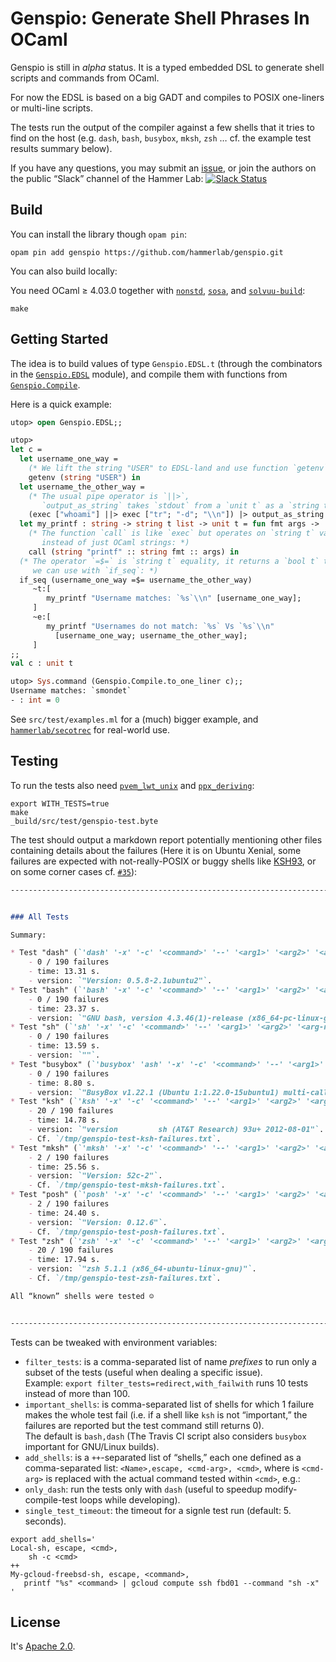 Genspio: Generate Shell Phrases In OCaml
========================================

Genspio is still in *alpha* status. It is a typed embedded DSL to generate shell
scripts and commands from OCaml.

For now the EDSL is based on a big GADT and compiles to POSIX one-liners or
multi-line scripts.

The tests run the output of the compiler against a few shells that it tries to
find on the host (e.g. `dash`, `bash`, `busybox`, `mksh`, `zsh` … cf. the
example test results summary below).

If you have any questions, you may submit an
[issue](https://github.com/hammerlab/genspio/issues), or join
the authors on the public “Slack” channel of the Hammer Lab:
[![Slack Status](http://publicslack.hammerlab.org/badge.svg)](http://publicslack.hammerlab.org)

Build
-----

You can install the library though `opam pin`:

    opam pin add genspio https://github.com/hammerlab/genspio.git

You can also build locally:

You need OCaml ≥ 4.03.0 together with
[`nonstd`](http://www.hammerlab.org/docs/nonstd/master/index.html),
[`sosa`](http://www.hammerlab.org/docs/sosa/master/index.html), and
[`solvuu-build`](https://github.com/solvuu/solvuu-build):

    make
    
Getting Started
---------------

The idea is to build values of type `Genspio.EDSL.t` (through the combinators in
the [`Genspio.EDSL`](src/lib/EDSL.mli) module), and compile them with
functions from [`Genspio.Compile`](src/lib/compile.mli).

Here is a quick example:

```ocaml
utop> open Genspio.EDSL;;

utop> 
let c =
  let username_one_way =
    (* We lift the string "USER" to EDSL-land and use function `getenv`: *)
    getenv (string "USER") in
  let username_the_other_way =
    (* The usual pipe operator is `||>`,
       `output_as_string` takes `stdout` from a `unit t` as a `string t`. *)
    (exec ["whoami"] ||> exec ["tr"; "-d"; "\\n"]) |> output_as_string in
  let my_printf : string -> string t list -> unit t = fun fmt args ->
    (* The function `call` is like `exec` but operates on `string t` values
       instead of just OCaml strings: *)
    call (string "printf" :: string fmt :: args) in
  (* The operator `=$=` is `string t` equality, it returns a `bool t` that
     we can use with `if_seq`: *)
  if_seq (username_one_way =$= username_the_other_way)
     ~t:[
        my_printf "Username matches: `%s`\\n" [username_one_way];
     ]
     ~e:[
        my_printf "Usernames do not match: `%s` Vs `%s`\\n"
          [username_one_way; username_the_other_way];
     ]
;;
val c : unit t

utop> Sys.command (Genspio.Compile.to_one_liner c);;
Username matches: `smondet`
- : int = 0
```


See `src/test/examples.ml` for a (much) bigger example, and 
[`hammerlab/secotrec`](https://github.com/hammerlab/secotrec) for real-world
use.


Testing
-------

To run the tests
also need
[`pvem_lwt_unix`](http://www.hammerlab.org/docs/pvem_lwt_unix/master/index.html)
and
[`ppx_deriving`](https://github.com/whitequark/ppx_deriving):

    export WITH_TESTS=true
    make
    _build/src/test/genspio-test.byte

The test should output a markdown report potentially mentioning other files
containing details about the failures (Here it is on Ubuntu Xenial, some
failures are expected with not-really-POSIX or buggy shells like
[KSH93](https://en.wikipedia.org/wiki/Korn_shell), or on some corner cases
cf. [`#35`](https://github.com/hammerlab/genspio/issues/35)):

```markdown
--------------------------------------------------------------------------------


### All Tests

Summary:

* Test "dash" (`'dash' '-x' '-c' '<command>' '--' '<arg1>' '<arg2>' '<arg-n>'`):
    - 0 / 190 failures
    - time: 13.31 s.
    - version: `"Version: 0.5.8-2.1ubuntu2"`.
* Test "bash" (`'bash' '-x' '-c' '<command>' '--' '<arg1>' '<arg2>' '<arg-n>'`):
    - 0 / 190 failures
    - time: 23.37 s.
    - version: `"GNU bash, version 4.3.46(1)-release (x86_64-pc-linux-gnu)"`.
* Test "sh" (`'sh' '-x' '-c' '<command>' '--' '<arg1>' '<arg2>' '<arg-n>'`):
    - 0 / 190 failures
    - time: 13.59 s.
    - version: `""`.
* Test "busybox" (`'busybox' 'ash' '-x' '-c' '<command>' '--' '<arg1>' '<arg2>' '<arg-n>'`):
    - 0 / 190 failures
    - time: 8.80 s.
    - version: `"BusyBox v1.22.1 (Ubuntu 1:1.22.0-15ubuntu1) multi-call binary."`.
* Test "ksh" (`'ksh' '-x' '-c' '<command>' '--' '<arg1>' '<arg2>' '<arg-n>'`):
    - 20 / 190 failures
    - time: 14.78 s.
    - version: `"version         sh (AT&T Research) 93u+ 2012-08-01"`.
    - Cf. `/tmp/genspio-test-ksh-failures.txt`.
* Test "mksh" (`'mksh' '-x' '-c' '<command>' '--' '<arg1>' '<arg2>' '<arg-n>'`):
    - 2 / 190 failures
    - time: 25.56 s.
    - version: `"Version: 52c-2"`.
    - Cf. `/tmp/genspio-test-mksh-failures.txt`.
* Test "posh" (`'posh' '-x' '-c' '<command>' '--' '<arg1>' '<arg2>' '<arg-n>'`):
    - 2 / 190 failures
    - time: 24.40 s.
    - version: `"Version: 0.12.6"`.
    - Cf. `/tmp/genspio-test-posh-failures.txt`.
* Test "zsh" (`'zsh' '-x' '-c' '<command>' '--' '<arg1>' '<arg2>' '<arg-n>'`):
    - 20 / 190 failures
    - time: 17.94 s.
    - version: `"zsh 5.1.1 (x86_64-ubuntu-linux-gnu)"`.
    - Cf. `/tmp/genspio-test-zsh-failures.txt`.

All “known” shells were tested ☺


--------------------------------------------------------------------------------
```

Tests can be tweaked with environment variables:

- `filter_tests`: is a comma-separated list of name *prefixes* to run only a
  subset of the tests (useful when dealing a specific issue).<br/>
  Example: `export filter_tests=redirect,with_failwith` runs 10 tests instead of
  more than 100.
- `important_shells`: is comma-separated list of shells for which 1 failure makes
  the whole test fail (i.e. if a shell like `ksh` is not “important,” the
  failures are reported but the test command still returns 0).<br/>
  The default is `bash,dash` (The Travis CI script also considers `busybox`
  important for GNU/Linux builds).
- `add_shells`: is a `++`-separated list of “shells,” each one defined as a
  comma-separated list: `<Name>,escape, <cmd-arg>, <cmd>`, where is
  `<cmd-arg>` is replaced with the actual command tested within `<cmd>`, e.g.:
- `only_dash`: run the tests only with `dash` (useful to speedup
  modify-compile-test loops while developing).
- `single_test_timeout`: the timeout for a signle test run
  (default: 5. seconds).

```
export add_shells='
Local-sh, escape, <cmd>,
    sh -c <cmd>
++
My-gcloud-freebsd-sh, escape, <command>,
   printf "%s" <command> | gcloud compute ssh fbd01 --command "sh -x"
'
```

License
-------

It's [Apache 2.0](http://www.apache.org/licenses/LICENSE-2.0).
